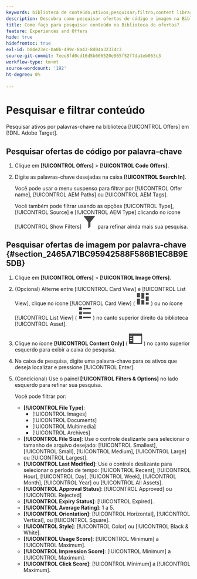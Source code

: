 ```yaml
---
keywords: biblioteca de conteúdo;ativos;pesquisar;filtro;content library;assets;search;filter
description: Descubra como pesquisar ofertas de código e imagem na Biblioteca [!UICONTROL Offers].
title: Como faço para pesquisar conteúdo na Biblioteca de ofertas?
feature: Experiences and Offers
hide: true
hidefromtoc: true
exl-id: b84e23ec-0a0b-499c-8a43-8d04a32374c3
source-git-commit: 7eee8fd0cd16d5b666520e965f52f7da1eb063c3
workflow-type: tm+mt
source-wordcount: '192'
ht-degree: 0%

---
```


# Pesquisar e filtrar conteúdo

Pesquisar ativos por palavras-chave na biblioteca [!UICONTROL Offers] em [!DNL Adobe Target].

## Pesquisar ofertas de código por palavra-chave

1. Clique em **[!UICONTROL Offers]** > **[!UICONTROL Code Offers]**.
1. Digite as palavras-chave desejadas na caixa **[!UICONTROL Search In]**.

   Você pode usar o menu suspenso para filtrar por [!UICONTROL Offer name], [!UICONTROL AEM Paths] ou [!UICONTROL AEM Tags].

   Você também pode filtrar usando as opções [!UICONTROL Type], [!UICONTROL Source] e [!UICONTROL AEM Type] clicando no ícone [!UICONTROL Show Filters] ![Ícone Mostrar Filtros](/help/main/assets/icons/Filter.svg) para refinar ainda mais sua pesquisa.

## Pesquisar ofertas de imagem por palavra-chave {#section_2465A71BC95942588F586B1EC8B9E5DB}

1. Clique em **[!UICONTROL Offers]** > **[!UICONTROL Image Offers]**.

1. (Opcional) Alterne entre [!UICONTROL Card View] e [!UICONTROL List View], clique no ícone [!UICONTROL Card View] ( ![Ícone de exibição de cartão](/help/main/assets/icons/ViewCard.svg) ) ou no ícone [!UICONTROL List View] ( ![Ícone de exibição de lista](/help/main/assets/icons/ViewList.svg) ) no canto superior direito da biblioteca [!UICONTROL Asset].
1. Clique no ícone **[!UICONTROL Content Only]** ( ![ícone de Conteúdo somente](/help/main/assets/icons/RailLeft.svg) ) no canto superior esquerdo para exibir a caixa de pesquisa.
1. Na caixa de pesquisa, digite uma palavra-chave para os ativos que deseja localizar e pressione [!UICONTROL Enter].
1. (Condicional) Use o painel **[!UICONTROL Filters & Options]** no lado esquerdo para refinar sua pesquisa.

   Você pode filtrar por:

   * **[!UICONTROL File Type]**:
      * [!UICONTROL Images]
      * [!UICONTROL Documents]
      * [!UICONTROL Multimedia]
      * [!UICONTROL Archives]
   * **[!UICONTROL File Size]**: Use o controle deslizante para selecionar o tamanho de arquivo desejado: [!UICONTROL Smallest], [!UICONTROL Small], [!UICONTROL Medium], [!UICONTROL Large] ou [!UICONTROL Largest].
   * **[!UICONTROL Last Modified]**: Use o controle deslizante para selecionar o período de tempo: [!UICONTROL Recent], [!UICONTROL Hour], [!UICONTROL Day], [!UICONTROL Week], [!UICONTROL Month], [!UICONTROL Year] ou [!UICONTROL All Assets].
   * **[!UICONTROL Approval Status]**: [!UICONTROL Approved] ou [!UICONTROL Rejected]
   * **[!UICONTROL Expiry Status]**: [!UICONTROL Expired].
   * **[!UICONTROL Average Rating]**: 1 a 5.
   * **[!UICONTROL Orientation]**: [!UICONTROL Horizontal], [!UICONTROL Vertical], ou [!UICONTROL Square].
   * **[!UICONTROL Style]**: [!UICONTROL Color] ou [!UICONTROL Black & White].
   * **[!UICONTROL Usage Score]**: [!UICONTROL Minimum] a [!UICONTROL Maximum].
   * **[!UICONTROL Impression Score]**: [!UICONTROL Minimum] a [!UICONTROL Maximum].
   * **[!UICONTROL Click Score]**: [!UICONTROL Minimum] a [!UICONTROL Maximum].
